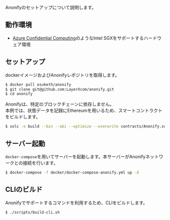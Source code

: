 
Anonifyのセットアップについて説明します。

## 動作環境

- [Azure Confidential Computing](https://azure.microsoft.com/ja-jp/solutions/confidential-compute/)のようなIntel SGXをサポートするハードウェア環境


## セットアップ

dockerイメージおよびAnonifyレポジトリを取得します。

```sh
$ docker pull osuketh/anonify
$ git clone git@github.com:LayerXcom/anonify.git
$ cd anonify
```

Anonifyは、特定のブロックチェーンに依存しません。  
本例では、状態データを記録にEthereumを用いるため、スマートコントラクトをビルドします。

```sh
$ solc -o build --bin --abi --optimize --overwrite contracts/Anonify.sol
```

## サーバー起動

`docker-compose`を用いてサーバーを起動します。本サーバーがAnonifyネットワークとの接続を行います。

```sh
$ docker-compose -f docker/docker-compose-anonify.yml up -d
```

## CLIのビルド

Anonifyでサポートするコマンドを利用するため、CLIをビルドします。

```sh
$ ./scripts/build-cli.sh
```
